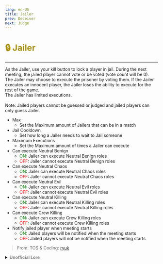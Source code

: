 ```yaml
---
lang: en-US
title: Jailer
prev: Deceiver
next: Judge
---
```


# <font color="#aa900d">🔒 <b>Jailer</b></font> <Badge text="Killing" type="tip" vertical="middle"/>
---

As the Jailer, use your kill button to lock a player in jail. During the next meeting, the jailed player cannot vote or be voted (vote count will be 0).<br>
The Jailer may choose to execute the prisoner by voting them. If the Jailer executes an innocent player, the Jailer loses the ability to execute for the rest of the game.<br>
The Jailer has limited executions.<br><br>
Note: Jailed players cannot be guessed or judged and jailed players can only guess Jailer.
* Max
  * Set the Maximum amount of Jailers that can be in a match
* Jail Cooldown
  * Set how long a Jailer needs to wait to Jail someone
* Maximum Executions
  * Set the Maximum amount of times a Jailer can execute
* Can execute Neutral Benign
  * <font color=green>ON</font>: Jailer can execute Neutral Benign roles
  * <font color=red>OFF</font>: Jailer cannot execute Neutral Benign roles
* Can execute Neutral Chaos
  * <font color=green>ON</font>: Jailer can execute Neutral Chaos roles
  * <font color=red>OFF</font>: Jailer cannot execute Neutral Chaos roles
* Can execute Neutral Evil
  * <font color=green>ON</font>: Jailer can execute Neutral Evil roles
  * <font color=red>OFF</font>: Jailer cannot execute Neutral Evil roles
* Can execute Neutral Killing
  * <font color=green>ON</font>: Jailer can execute Neutral Killing roles
  * <font color=red>OFF</font>: Jailer cannot execute Neutral Killing roles
* Can execute Crew Killing
  * <font color=green>ON</font>: Jailer can execute Crew Killing roles
  * <font color=red>OFF</font>: Jailer cannot execute Crew Killing roles
* Notify jailed player when meeting starts
  * <font color=green>ON</font>: Jailed players will be notified when the meeting starts
  * <font color=red>OFF</font>: Jailed players will not be notified when the meeting starts

> From: TOS & Coding: [ryuk](#)

<details>
<summary><b><font color=gray>Unofficial Lore</font></b></summary>

Placeholder: This role is a ROLE OH EM GOSH
> Submitted by: Member
</details>